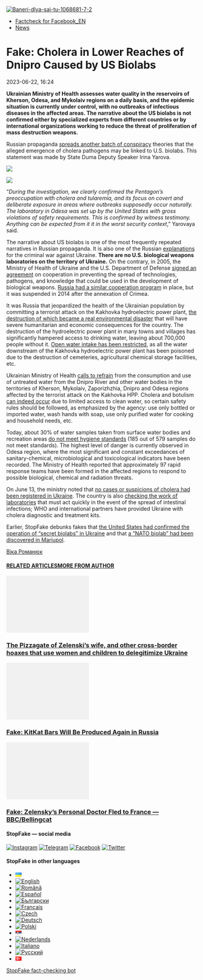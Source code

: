 [![](https://www.stopfake.org/content/uploads/2023/06/Baneri-dlya-sai-tu-1068681-7-2.png "Baneri-dlya-sai-tu-1068681-7-2")](https://www.stopfake.org/content/uploads/2023/06/Baneri-dlya-sai-tu-1068681-7-2.png)

*   [Factcheck for Facebook\_EN](https://www.stopfake.org/en/category/factcheck-facebook-en/)
*   [News](https://www.stopfake.org/en/category/news/)

Fake: Cholera in Lower Reaches of Dnipro Caused by US Biolabs
=============================================================

2023-06-22, 16:24

[](https://www.facebook.com/sharer/sharer.php?u=https%3A%2F%2Fwww.stopfake.org%2Fen%2Ffake-cholera-in-lower-reaches-of-dnipro-caused-by-us-biolabs%2F "Facebook")[](viber://forward?text=Fake%3A%20Cholera%20in%20Lower%20Reaches%20of%20Dnipro%20Caused%20by%20US%20Biolabs%20https%3A%2F%2Fwww.stopfake.org%2Fen%2Ffake-cholera-in-lower-reaches-of-dnipro-caused-by-us-biolabs%2F "Viber")[](https://twitter.com/intent/tweet?text=Fake%3A%20Cholera%20in%20Lower%20Reaches%20of%20Dnipro%20Caused%20by%20US%20Biolabs&url=https%3A%2F%2Fwww.stopfake.org%2Fen%2Ffake-cholera-in-lower-reaches-of-dnipro-caused-by-us-biolabs%2F "X")[](https://api.whatsapp.com/send?text=Fake%3A%20Cholera%20in%20Lower%20Reaches%20of%20Dnipro%20Caused%20by%20US%20Biolabs%20https%3A%2F%2Fwww.stopfake.org%2Fen%2Ffake-cholera-in-lower-reaches-of-dnipro-caused-by-us-biolabs%2F "Whatsapp")[](https://www.stopfake.org/en/fake-cholera-in-lower-reaches-of-dnipro-caused-by-us-biolabs/)[](https://telegram.me/share/url?url=https%3A%2F%2Fwww.stopfake.org%2Fen%2Ffake-cholera-in-lower-reaches-of-dnipro-caused-by-us-biolabs%2F&text=Fake%3A%20Cholera%20in%20Lower%20Reaches%20of%20Dnipro%20Caused%20by%20US%20Biolabs "Telegram")[](https://www.instagram.com/ "Instagram")

  

**Ukrainian Ministry of Health assesses water quality in the reservoirs of Kherson, Odesa, and Mykolaiv regions on a daily basis, and the epidemic situation is currently under control, with no outbreaks of infectious diseases in the affected areas. The narrative about the US biolabs is not confirmed either by specialized experts from different countries or by international organizations working to reduce the threat of proliferation of mass destruction weapons.**

Russian propaganda [spreads another batch of conspiracy](https://www.mk.ru/politics/2023/06/19/yarovaya-svyazala-poyavlenie-kholery-v-odesskoy-oblasti-s-laboratoriyami-ssha.html) theories that the alleged emergence of cholera pathogens may be linked to U.S. biolabs. This statement was made by State Duma Deputy Speaker Irina Yarova.

![](https://www.stopfake.org/content/uploads/2023/07/Screenshot-2023-06-21-at-12.17.05-1-1024x938.png)

![](https://www.stopfake.org/content/uploads/2023/07/Screenshot-2023-06-21-at-12.17.59-1000x1024.png)

“_During the investigation, we clearly confirmed the Pentagon’s preoccupation with cholera and tularemia, and its focus on covert and deliberate exposure in areas where outbreaks supposedly occur naturally. The laboratory in Odesa was set up by the United States with gross violations of safety requirements. This is confirmed by witness testimony. Anything can be expected from it it in the worst security context_,” Yarovaya said.

The narrative about US biolabs is one of the most frequently repeated narratives in Russian propaganda. It is also one of the Russian [explanations](https://www.washingtonpost.com/opinions/2023/03/29/russia-disinformation-ukraine-bio-labs/) for the criminal war against Ukraine. **There are no U.S. biological weapons laboratories on the territory of Ukraine.** On the contrary, in 2005, the Ministry of Health of Ukraine and the U.S. Department of Defense [signed an agreement](https://www.stopfake.org/ru/fejk-na-territorii-ukrainy-dejstvovali-laboratorii-po-razrabotke-biologicheskogo-oruzhiya/) on cooperation in preventing the spread of technologies, pathogens, and knowledge that could be used in the development of biological weapons. [Russia had a similar cooperation program](https://www.dtra.mil/Portals/125/Documents/CTR-Factsheets/DTRA-Russian-Federation-FactSheet-08302022.pdf) in place, but it was suspended in 2014 after the annexation of Crimea.

It was Russia that jeopardized the health of the Ukrainian population by committing a terrorist attack on the Kakhovka hydroelectric power plant, [the destruction of which became a real environmental disaster](https://www.epravda.com.ua/columns/2023/06/14/701156/) that will have severe humanitarian and economic consequences for the country. The destruction of the hydroelectric power plant in many towns and villages has significantly hampered access to drinking water, leaving about 700,000 people without it. [Open water intake has been restricted](https://www.radiosvoboda.org/a/novyny-pryazovya-katastrofa-kakhovska-hes-pytna-voda-pivden-ukrayiny/32455576.html), as all the water downstream of the Kakhovka hydroelectric power plant has been poisoned due to the destruction of сemeteries, agricultural chemical storage facilities, etc.

Ukrainian Ministry of Health [calls to refrain](https://1plus1.ua/novyny/ak-znezaraziti-vodu-sob-zahistitisa-vid-holeri-ta-botulizmu-poradi-moz) from the consumption and use of untreated water from the Dnipro River and other water bodies in the territories of Kherson, Mykolaiv, Zaporizhzhia, Dnipro and Odesa regions affected by the terrorist attack on the Kakhovka HPP. Cholera and botulism [can indeed occur](https://www.rbc.ua/rus/news/nebezpechna-voda-ki-riziki-nese-povin-cherez-1686167733.html) due to limited access to clean water, so certain safety rules should be followed, as emphasized by the agency: use only bottled or imported water, wash hands with soap, use only purified water for cooking and household needs, etc.

Today, about 30% of water samples taken from surface water bodies and recreation areas [do not meet hygiene standards](https://moz.gov.ua/article/news/gigienichnim-normam-ne-vidpovidajut-schonajmenshe-30-prob-vodi-vidibranih-z-poverhnevih-vodojm-%e2%80%93-igor-kuzin) (185 out of 579 samples do not meet standards). The highest level of danger is currently observed in Odesa region, where the most significant and constant exceedances of sanitary-chemical, microbiological and toxicological indicators have been recorded. The Ministry of Health reported that approximately 97 rapid response teams have been formed in the affected regions to respond to possible biological, chemical and radiation threats.

On June 13, the ministry noted that [no cases or suspicions of cholera had been registered in Ukraine](https://www.phc.org.ua/news/v-ukraini-ne-zareestrovano-vipadkiv-abo-pidozr-na-kholeru-moz). The country is also [checking the work of laboratories](https://www.ukrinform.ua/rubric-society/3722833-moz-perevirit-robotu-medlaboratorij-na-pivdni-sob-zapobigti-posirennu-infekcijnih-hvorob.html) that must act quickly in the event of the spread of intestinal infections; WHO and international partners have provided Ukraine with cholera diagnostic and treatment kits.

Earlier, StopFake debunks fakes that [the United States had confirmed the operation of “secret biolabs” in Ukraine](https://www.stopfake.org/ru/fejk-v-ssha-podtverdili-rabotu-sekretnyh-biolaboratorij-v-ukraine/) and that [a “NATO biolab” had been discovered in Mariupol](https://www.stopfake.org/ru/fejk-v-mariupole-nashli-biolaboratoriyu-nato/).

  

[](https://www.facebook.com/sharer/sharer.php?u=https%3A%2F%2Fwww.stopfake.org%2Fen%2Ffake-cholera-in-lower-reaches-of-dnipro-caused-by-us-biolabs%2F "Facebook")[](viber://forward?text=Fake%3A%20Cholera%20in%20Lower%20Reaches%20of%20Dnipro%20Caused%20by%20US%20Biolabs%20https%3A%2F%2Fwww.stopfake.org%2Fen%2Ffake-cholera-in-lower-reaches-of-dnipro-caused-by-us-biolabs%2F "Viber")[](https://twitter.com/intent/tweet?text=Fake%3A%20Cholera%20in%20Lower%20Reaches%20of%20Dnipro%20Caused%20by%20US%20Biolabs&url=https%3A%2F%2Fwww.stopfake.org%2Fen%2Ffake-cholera-in-lower-reaches-of-dnipro-caused-by-us-biolabs%2F "X")[](https://api.whatsapp.com/send?text=Fake%3A%20Cholera%20in%20Lower%20Reaches%20of%20Dnipro%20Caused%20by%20US%20Biolabs%20https%3A%2F%2Fwww.stopfake.org%2Fen%2Ffake-cholera-in-lower-reaches-of-dnipro-caused-by-us-biolabs%2F "Whatsapp")[](https://www.stopfake.org/en/fake-cholera-in-lower-reaches-of-dnipro-caused-by-us-biolabs/)[](https://telegram.me/share/url?url=https%3A%2F%2Fwww.stopfake.org%2Fen%2Ffake-cholera-in-lower-reaches-of-dnipro-caused-by-us-biolabs%2F&text=Fake%3A%20Cholera%20in%20Lower%20Reaches%20of%20Dnipro%20Caused%20by%20US%20Biolabs "Telegram")[](https://www.instagram.com/ "Instagram")

[Віка Романюк](#)

#### [RELATED ARTICLES](#)[MORE FROM AUTHOR](#)

[![](data:image/png;base64,iVBORw0KGgoAAAANSUhEUgAAANoAAACWAQMAAACCSQSPAAAAA1BMVEWurq51dlI4AAAAAXRSTlMmkutdmwAAABpJREFUWMPtwQENAAAAwiD7p7bHBwwAAAAg7RD+AAGXD7BoAAAAAElFTkSuQmCC "The Pizzagate of Zelenski’s wife, and other cross-border hoaxes that use women and children to delegitimize Ukraine")](https://www.stopfake.org/en/the-pizzagate-of-zelenski-s-wife-and-other-cross-border-hoaxes-that-use-women-and-children-to-delegitimize-ukraine/ "The Pizzagate of Zelenski’s wife, and other cross-border hoaxes that use women and children to delegitimize Ukraine")

### [The Pizzagate of Zelenski’s wife, and other cross-border hoaxes that use women and children to delegitimize Ukraine](https://www.stopfake.org/en/the-pizzagate-of-zelenski-s-wife-and-other-cross-border-hoaxes-that-use-women-and-children-to-delegitimize-ukraine/ "The Pizzagate of Zelenski’s wife, and other cross-border hoaxes that use women and children to delegitimize Ukraine")

[![](data:image/png;base64,iVBORw0KGgoAAAANSUhEUgAAANoAAACWAQMAAACCSQSPAAAAA1BMVEWurq51dlI4AAAAAXRSTlMmkutdmwAAABpJREFUWMPtwQENAAAAwiD7p7bHBwwAAAAg7RD+AAGXD7BoAAAAAElFTkSuQmCC "Fake: KitKat Bars Will Be Produced Again in Russia")](https://www.stopfake.org/en/fake-kitkat-bars-will-be-produced-again-in-russia/ "Fake: KitKat Bars Will Be Produced Again in Russia")

### [Fake: KitKat Bars Will Be Produced Again in Russia](https://www.stopfake.org/en/fake-kitkat-bars-will-be-produced-again-in-russia/ "Fake: KitKat Bars Will Be Produced Again in Russia")

[![](data:image/png;base64,iVBORw0KGgoAAAANSUhEUgAAANoAAACWAQMAAACCSQSPAAAAA1BMVEWurq51dlI4AAAAAXRSTlMmkutdmwAAABpJREFUWMPtwQENAAAAwiD7p7bHBwwAAAAg7RD+AAGXD7BoAAAAAElFTkSuQmCC "Fake: Zelensky’s Personal Doctor Fled to France — BBC/Bellingcat")](https://www.stopfake.org/en/fake-zelensky-s-personal-doctor-fled-to-france-bbc-bellingcat/ "Fake: Zelensky’s Personal Doctor Fled to France — BBC/Bellingcat")

### [Fake: Zelensky’s Personal Doctor Fled to France — BBC/Bellingcat](https://www.stopfake.org/en/fake-zelensky-s-personal-doctor-fled-to-france-bbc-bellingcat/ "Fake: Zelensky’s Personal Doctor Fled to France — BBC/Bellingcat")

[](#)[](#)

#### StopFake — social media

[![Instagram](https://www.stopfake.org/content/uploads/2020/09/inAsset-1.png)](https://www.instagram.com/stopfakingnews/) [![Telegram](https://www.stopfake.org/content/uploads/2020/09/teAsset-1.png)](https://t.me/StopFake) [![Facebook](https://www.stopfake.org/content/uploads/2020/10/facebook.png)](https://www.facebook.com/stopfakeukraine) [![Twitter](https://www.stopfake.org/content/uploads/2024/03/twitter_x_new_logo_x_rounded_icon_256078.png)](https://twitter.com/StopFakingNews)

#### StopFake in other languages

*   [![Українська](data:image/png;base64,iVBORw0KGgoAAAANSUhEUgAAABAAAAALCAMAAABBPP0LAAAAb1BMVEUAhP8AfP0Ac/oAZ/UAV/B5yv9wxv5iwf1WvP1Ot/gAQOlMt/1Bs/s1rfkpqPdBsfYdovUAkciK0edqwuBautpNtdZAr9IATZr43QD8/GX6+kn5+Tr4+C329iD09BTy8g309DHguQDy8iruzwDnwwAuoRPoAAAASElEQVR4AU3MAQYDQRAF0Ve9WRAQYO5/zUgSDIxf8DQdiGR3I7v0YOLS3ns4PPt8Wq86vn6vVht7NRzG0OHRSpDb8Gt5IvjAHy/kBL+aIRygAAAAAElFTkSuQmCC)](https://www.stopfake.org/uk/fejk-holera-u-ponizzi-dnipra-z-yavilasya-cherez-biolaboratoriyi-ssha/)
*   [![English](/content/polylang/en_US.png)](https://www.stopfake.org/en/fake-cholera-in-lower-reaches-of-dnipro-caused-by-us-biolabs/)
*   [![Română](/content/polylang/ro_RO.png)](https://www.stopfake.org/ro/pagina-principala/)
*   [![Español](/content/polylang/es_ES.png)](https://www.stopfake.org/es/falso-el-colera-en-los-tramos-inferiores-del-dnipro-aparecio-debido-a-los-biolaboratorios-de-eeuu/)
*   [![Български](/content/polylang/bg_BG.png)](https://www.stopfake.org/bg/nachalo/)
*   [![Français](/content/polylang/fr_FR.png)](https://www.stopfake.org/fr/accueil/)
*   [![Czech](/content/polylang/cs_CZ.png)](https://www.stopfake.org/cz/domu/)
*   [![Deutsch](/content/polylang/de_DE.png)](https://www.stopfake.org/de/fake-cholera-im-unterlauf-des-dnipro-wurde-durch-us-biolabore-in-der-ukraine-verursacht/)
*   [![Polski](/content/polylang/pl_PL.png)](https://www.stopfake.org/pl/strona-glowna/)
*   [![Српски језик](data:image/png;base64,iVBORw0KGgoAAAANSUhEUgAAABAAAAALCAMAAABBPP0LAAAAbFBMVEXkAADhAADbAADSAADMAADHAADzY1jnXlTcWVDBAADoNjbWMjPogFXlflTNPkL19XYAHno2grgAWqLto6TwubkAVZkwc6QAGmwAHXc1f7b19fXy8vLuxMU0frPaeHrSXWDm5ubrztDPb3Pr6+sXdtjeAAAAVklEQVR4AQXBQQqCABRAwXn5E4lo0/3vGK2SMJtJQkjUFQTRZFQd4DCw5ASYR+lr/S1Qs7XrXjtgzO6WE2Aux+b18L4H53qB57o+wybTyU7wwWw4APAHXWkRm6nRMmoAAAAASUVORK5CYII=)](https://www.stopfake.org/sr/naslovna/)
*   [![Nederlands](/content/polylang/nl_NL.png)](https://www.stopfake.org/nl/home-2/)
*   [![Italiano](/content/polylang/it_IT.png)](https://www.stopfake.org/it/fake-il-colera-nella-bassa-del-dnipro-e-stato-diffuso-dai-biolaboratori-americani/)
*   [![Русский](/content/polylang/ru_RU.png)](https://www.stopfake.org/ru/fejk-holera-v-nizovyah-dnepra-poyavilas-iz-za-biolaboratorij-ssha/)
*   [![Türkçe](data:image/png;base64,iVBORw0KGgoAAAANSUhEUgAAABAAAAALCAMAAABBPP0LAAAARVBMVEX+AAD3AADwAAD+fHz9cHH7ZGT9WVn6UFDpAAD9oKD5Q0P5OTn2MzP1Kir7ubr65ub1Gxv69PTzDw/kAAD319ffAAD4iooXHQ3FAAAAYklEQVR4AT3HhW0EQRQD0Oc/KG3/dQYEYTg2O+4IQbTHydWt0fw2Sfz8Fuw51+U3On7a6/pc/as1UZLDyuq13lWOwpdPn3+v7XJiDD3DR1N87Qr5WXX9zyQ9opEIOwkmDgr/ZXASmpFRqe0AAAAASUVORK5CYII=)](https://www.stopfake.org/tr/ana-sayfa-2/)

[StopFake fact-checking bot](https://t.me/StopFakeUkraine_bot)